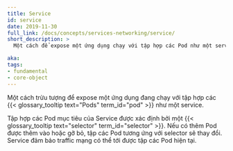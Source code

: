 ```yaml
---
title: Service
id: service
date: 2019-11-30
full_link: /docs/concepts/services-networking/service/
short_description: >
  Một cách để expose một ứng dụng chạy với tập hợp các Pod như một service.

aka:
tags:
- fundamental
- core-object
---
```

Một cách trừu tượng để expose một ứng dụng đang chạy với tập hợp các {{< glossary_tooltip text="Pods" term_id="pod" >}} như một service.

<!--more-->
 
 Tập hợp các Pod mục tiêu của Service được xác định bởi một {{< glossary_tooltip text="selector" term_id="selector" >}}. Nếu có thêm Pod được thêm vào hoặc gỡ bỏ, tập các Pod tương ứng với selector sẽ thay đổi. Service đảm bảo traffic mạng có thể tới được tập các Pod hiện tại.
